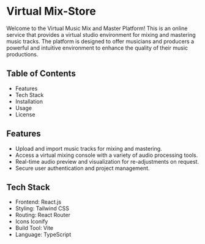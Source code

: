 # Virtual Mix-Store

Welcome to the Virtual Music Mix and Master Platform! This is an online service that provides a virtual studio environment for mixing and mastering music tracks. The platform is designed to offer musicians and producers a powerful and intuitive environment to enhance the quality of their music productions.


## Table of Contents
* Features
* Tech Stack
* Installation
* Usage
* License

## Features

- Upload and import music tracks for mixing and mastering.
- Access a virtual mixing console with a variety of audio processing tools.
- Real-time audio preview and visualization for re-adjustments on request.
- Secure user authentication and project management.

## Tech Stack

* Frontend: React.js
* Styling: Tailwind CSS
* Routing: React Router
* Icons Iconify
* Build Tool: Vite
* Language: TypeScript
